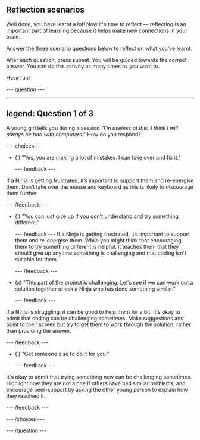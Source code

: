 ## Reflection scenarios

Well done, you have learnt a lot! Now it's time to reflect — reflecting is an important part of learning because it helps make new connections in your brain.


Answer the three scenario questions below to reflect on what you've learnt.

After each question, press submit. You will be guided towards the correct answer. You can do this activity as many times as you want to.

Have fun!

--- question ---

---
legend: Question 1 of 3
---

A young girl tells you during a session *“I’m useless at this. I think I will always be bad with computers.”* How do you respond?

--- choices ---


- ( ) "Yes, you are making a lot of mistakes. I can take over and fix it."


  --- feedback ---

If a Ninja is getting frustrated, it’s important to support them and re-energise them. Don’t take over the mouse and keyboard as this is likely to discourage them further.

  --- /feedback ---


- ( ) "You can just give up if you don’t understand and try something different."

  --- feedback --- If a Ninja is getting frustrated, it’s important to support them and re-energise them. While you might think that encouraging them to try something different is helpful, it teaches them that they should give up anytime something is challenging and that coding isn't suitable for them.

  --- /feedback ---

- (x) "This part of the project is challenging. Let’s see if we can work out a solution together or ask a Ninja who has done something similar."


  --- feedback ---


If a Ninja is struggling, it can be good to help them for a bit. It's okay to admit that coding can be challenging sometimes. Make suggestions and point to their screen but try to get them to work through the solution, rather than providing the answer.

  --- /feedback ---

- ( ) "Get someone else to do it for you.”

  --- feedback ---

It's okay to admit that trying something new can be challenging sometimes. Highlight how they are not alone if others have had similar problems, and encourage peer-support by asking the other young person to explain how they resolved it.


  --- /feedback ---

--- /choices ---

--- /question ---
